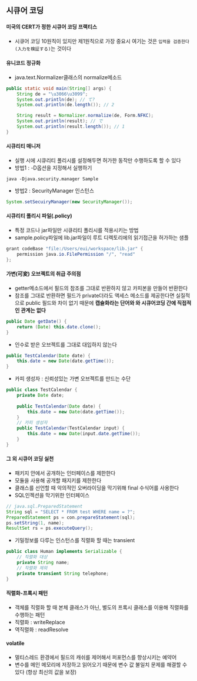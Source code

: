 ## 시큐어 코딩
#### 미국의 CERT가 정한 시큐어 코딩 프랙티스
- 시큐어 코딩 10원칙이 있지만 제1원칙으로 가장 중요시 여기는 것은 `입력을 검증한다(入力を検証する)`는 것이다
#### 유니코드 정규화
- java.text.Normalizer클래스의 normalize메소드
```java
public static void main(String[] args) {
    String de = "\u3066\u3099";
    System.out.println(de); // て?
    System.out.println(de.length()); // 2

    String result = Normalizer.normalize(de, Form.NFKC);
    System.out.println(result); // で
    System.out.println(result.length()); // 1
}
```
#### 시큐리티 매니저
- 실행 시에 시큐리티 폴리시를 설정해두면 허가한 동작만 수행하도록 할 수 있다
- 방법1 : -D옵션을 지정해서 실행하기
```shell
java -Djava.security.manager Sample
```
- 방법2 : SecurityManager 인스턴스
```java
System.setSecuiryManager(new SecurityManager());
```
#### 시큐리티 폴리시 파일(.policy)
- 특정 코드나 jar파일만 시큐리티 폴리시를 적용시키는 방법
- sample.policy파일에 lib.jar파일이 루트 디렉토리에의 읽기접근을 허가하는 샘플
```java
grant codeBase "file:/Users/eui/workspace/lib.jar" {
    permission java.io.FilePermission "/", "read"
};
```
#### 가변(可変) 오브젝트의 취급 주의점
- getter메소드에서 필드의 참조를 그대로 반환하지 않고 카피본을 만들어 반환한다 
- 참조를 그대로 반환하면 필드가 private더라도 액세스 메소드를 제공한다면 실질적으로 public 필드와 차이 없기 때문에 **캡슐화라는 단어와 와 시큐어코딩 간에 직접적인 관계는 없다**
```java
public Date getDate() {
    return (Date) this.date.clone();
}
```
- 인수로 받은 오브젝트를 그대로 대입하지 않는다
```java
public TestCalendar(Date date) {
    this.date = new Date(date.getTime());
}
```
- 카피 생성자 : 신뢰성있는 가변 오브젝트를 만드는 수단
```java
public class TestCalendar {
    private Date date;
    
    public TestCalendar(Date date) {
        this.date = new Date(date.getTime());
    }
    // 카피 생성자
    public TestCalendar(TestCalendar input) {
        this.date = new Date(input.date.getTime());
    }
}
```
#### 그 외 시큐어 코딩 실천
- 패키지 안에서 공개하는 인터페이스를 제한한다
- 모듈을 사용해 공개할 패지키를 제한한다
- 클래스를 선언할 때 악의적인 오버라이딩을 막기위해 final 수식어를 사용한다
- SQL인젝션을 막기위한 인터페이스
```java
// java.sql.PreparedStatement
String sql = "SELECT * FROM test WHERE name = ?";
PreparedStatement ps = con.prepareStatement(sql);
ps.setString(1, name);
ResultSet rs = ps.executeQuery();
```
- 기밀정보를 다루는 인스턴스를 직렬화 할 때는 transient
```java
public class Human implements Serializable {
    // 직렬화 대상
    private String name;
    // 직렬화 제외
    private transient String telephone;
}
```
#### 직렬화-프록시 패턴
- 객체를 직렬화 할 때 본체 클래스가 아닌, 별도의 프록시 클래스를 이용해 직렬화를 수행하는 패턴
- 직렬화 : writeReplace
- 역직렬화 : readResolve
#### volatile
- 멀티스레드 환경에서 필드의 캐쉬를 제어해서 퍼포먼스를 향상시키는 예약어
- 변수를 메인 메모리에 저장하고 읽어오기 때문에 변수 값 불일치 문제를 해결할 수 있다 (항상 최신의 값을 보장)